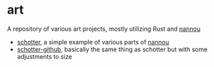# art

A repository of various art projects, mostly utilizing Rust and [nannou][nannou]

- [schotter][schotter], a simple example of various parts of [nannou][nannou]
- [schotter-github][schotter-github], basically the same thing as schotter but with some adjustments to size


[schotter]:./schotter/README.md
[schotter-github]:./schotter-github/README.md
[nannou]:https://nannou.cc/
